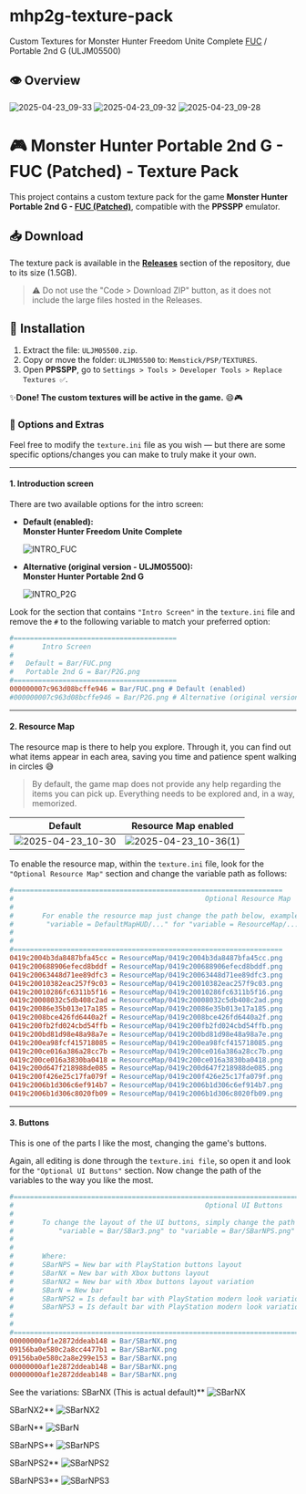# mhp2g-texture-pack
Custom Textures for Monster Hunter Freedom Unite Complete [FUC](https://fucomplete.github.io/) / Portable 2nd G (ULJM05500)

## 👁️ Overview
![2025-04-23_09-33](https://github.com/user-attachments/assets/44517f1c-cd21-4334-af4f-5e3bd6ccc194)
![2025-04-23_09-32](https://github.com/user-attachments/assets/ab3fba51-0b30-45b7-8685-21ec241c200f)
![2025-04-23_09-28](https://github.com/user-attachments/assets/23c55a39-171a-4b03-8493-d5691f0b9e34)

# 🎮 Monster Hunter Portable 2nd G - FUC (Patched) - Texture Pack
This project contains a custom texture pack for the game **Monster Hunter Portable 2nd G - [FUC (Patched)](https://fucomplete.github.io/)**, compatible with the **PPSSPP** emulator.

## 📥 Download
The texture pack is available in the [**Releases**](../../releases) section of the repository, due to its size (1.5GB).

> ⚠️ Do not use the "Code > Download ZIP" button, as it does not include the large files hosted in the Releases.



## 🧾 Installation

1. Extract the file: `ULJM05500.zip`.
2. Copy or move the folder: `ULJM05500` to: `Memstick/PSP/TEXTURES`.
3. Open **PPSSPP**, go to `Settings > Tools > Developer Tools > Replace Textures ✅`.

✨**Done! The custom textures will be active in the game.** 😄🎮



### 🎨 Options and Extras

Feel free to modify the `texture.ini` file as you wish — but there are some specific options/changes you can make to truly make it your own.

---

#### 1. Introduction screen

There are two available options for the intro screen:

- **Default (enabled):**  
  **Monster Hunter Freedom Unite Complete**

  ![INTRO_FUC](https://github.com/user-attachments/assets/3f51664f-812d-4920-aad3-17077dd1bca2)

- **Alternative (original version - ULJM05500):**  
  **Monster Hunter Portable 2nd G**

  ![INTRO_P2G](https://github.com/user-attachments/assets/d87707d7-670f-4665-827f-3b81d47bf5c2)


Look for the section that contains `"Intro Screen"` in the `texture.ini` file and remove the `#` to the following variable to match your preferred option:

```ini
#========================================
#		Intro Screen
#
#	Default = Bar/FUC.png
#	Portable 2nd G = Bar/P2G.png
#========================================
000000007c963d08bcffe946 = Bar/FUC.png # Default (enabled)
#000000007c963d08bcffe946 = Bar/P2G.png # Alternative (original version - ULJM05500)
```
***

#### 2. Resource Map

The resource map is there to help you explore. Through it, you can find out what items appear in each area, saving you time and patience spent walking in circles 😅

> By default, the game map does not provide any help regarding the items you can pick up. Everything needs to be explored and, in a way, memorized.

| Default | Resource Map enabled | 
|------------|------------------|
| ![2025-04-23_10-30](https://github.com/user-attachments/assets/e79c26a0-43ce-4939-92fb-c66308d01ccd)  | ![2025-04-23_10-36(1)](https://github.com/user-attachments/assets/0f0c42bb-4f8e-4b3e-942c-f97767b2123f)|


To enable the resource map, within the `texture.ini` file, look for the `"Optional Resource Map"` section and change the variable path as follows:

```ini
#==================================================================
#                                               Optional Resource Map
#
#       For enable the resource map just change the path below, example:  
#        "variable = DefaultMapHUD/..." for "variable = ResourceMap/..."
#
#
#==================================================================
0419c2004b3da8487bfa45cc = ResourceMap/0419c2004b3da8487bfa45cc.png
0419c200688906efecd8bddf = ResourceMap/0419c200688906efecd8bddf.png
0419c20063448d71ee89dfc3 = ResourceMap/0419c20063448d71ee89dfc3.png
0419c20010382eac257f9c03 = ResourceMap/0419c20010382eac257f9c03.png
0419c20010286fc6311b5f16 = ResourceMap/0419c20010286fc6311b5f16.png
0419c20008032c5db408c2ad = ResourceMap/0419c20008032c5db408c2ad.png
0419c20086e35b013e17a185 = ResourceMap/0419c20086e35b013e17a185.png
0419c2008bce426fd6440a2f = ResourceMap/0419c2008bce426fd6440a2f.png
0419c200fb2fd024cbd54ffb = ResourceMap/0419c200fb2fd024cbd54ffb.png
0419c200bd81d98e48a98a7e = ResourceMap/0419c200bd81d98e48a98a7e.png
0419c200ea98fcf415718085 = ResourceMap/0419c200ea98fcf415718085.png
0419c200ce016a386a28cc7b = ResourceMap/0419c200ce016a386a28cc7b.png
0419c200ce016a3830ba0418 = ResourceMap/0419c200ce016a3830ba0418.png
0419c200d647f218988de085 = ResourceMap/0419c200d647f218988de085.png
0419c200f426e25c17fa079f = ResourceMap/0419c200f426e25c17fa079f.png
0419c2006b1d306c6ef914b7 = ResourceMap/0419c2006b1d306c6ef914b7.png
0419c2006b1d306c8020fb09 = ResourceMap/0419c2006b1d306c8020fb09.png
```
***

#### 3. Buttons 

This is one of the parts I like the most, changing the game's buttons.

Again, all editing is done through the `texture.ini file`, so open it and look for the `"Optional UI Buttons"` section. Now change the path of the variables to the way you like the most.

```ini
#=================================================================================================
#                                               Optional UI Buttons
#
# 		To change the layout of the UI buttons, simply change the path below, for example:
# 			"variable = Bar/SBar3.png" to "variable = Bar/SBarNPS.png"
#
#
#		Where: 
#		SBarNPS = New bar with PlayStation buttons layout
#		SBarNX = New bar with Xbox buttons layout
#		SBarNX2 = New bar with Xbox buttons layout variation
#		SBarN = New bar
#		SBarNPS2 = Is default bar with PlayStation modern look variation
#		SBarNPS3 = Is default bar with PlayStation modern look variation
#
#		
#=================================================================================================
00000000af1e2872ddeab148 = Bar/SBarNX.png
09156ba0e580c2a8cc4477b1 = Bar/SBarNX.png
09156ba0e580c2a8e299e153 = Bar/SBarNX.png
00000000af1e2872ddeab148 = Bar/SBarNX.png
00000000af1e2872ddeab148 = Bar/SBarNX.png
```

See the variations:
SBarNX (This is actual default)**
![SBarNX](https://github.com/user-attachments/assets/81c0dea5-40ae-4eca-886f-c0c9c3d3ae90)

SBarNX2**
![SBarNX2](https://github.com/user-attachments/assets/28b8dd03-00fb-477a-86bf-5ab03c5da94f)

SBarN**
![SBarN](https://github.com/user-attachments/assets/610cd32a-a9f2-4ffc-bc6a-b8f3bb7bb34e)

SBarNPS**
![SBarNPS](https://github.com/user-attachments/assets/0ea6b6d8-1a6c-4d8e-88b6-7b1d5eaf5886)

SBarNPS2**
![SBarNPS2](https://github.com/user-attachments/assets/e23cba21-5e0b-4c7a-b43e-c67dc1c879a8)

SBarNPS3**
![SBarNPS3](https://github.com/user-attachments/assets/11a4d22d-995c-4c86-81c9-988334e134cb)

